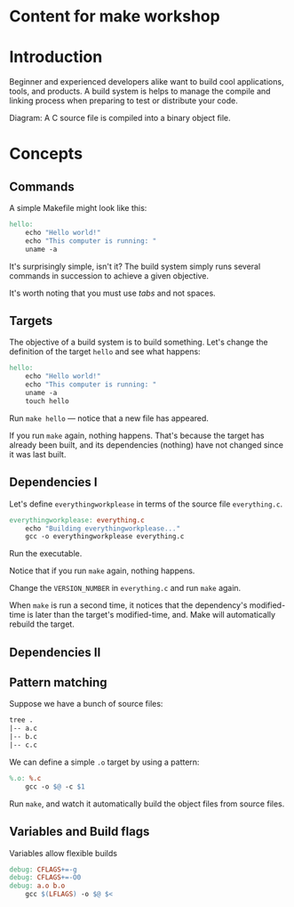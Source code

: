 # Content for make workshop

# Introduction

Beginner and experienced developers alike want to build cool applications, tools, and products. A build system is helps to manage the compile and linking process when preparing to test or distribute your code.

Diagram: A C source file is compiled into a binary object file.

# Concepts

## Commands

A simple Makefile might look like this:
```Makefile
hello:
	echo "Hello world!"
	echo "This computer is running: "
	uname -a
```
It's surprisingly simple, isn't it? The build system simply runs several commands in succession to achieve a given objective.

It's worth noting that you must use *tabs* and not spaces.

## Targets

The objective of a build system is to build something. Let's change the definition of the target `hello` and see what happens:
```Makefile
hello:
	echo "Hello world!"
	echo "This computer is running: "
	uname -a
	touch hello
```
Run `make hello` — notice that a new file has appeared.

If you run `make` again, nothing happens. That's because the target has already been built, and its dependencies (nothing) have not changed since it was last built.

## Dependencies I

Let's define `everythingworkplease` in terms of the source file `everything.c`.
```Makefile
everythingworkplease: everything.c
	echo "Building everythingworkplease..."
	gcc -o everythingworkplease everything.c
```
Run the executable.

Notice that if you run `make` again, nothing happens.

Change the `VERSION_NUMBER` in `everything.c` and run `make` again.

When `make` is run a second time, it notices that the dependency's modified-time is later than the target's modified-time, and. Make will automatically rebuild the target.

## Dependencies II


## Pattern matching

Suppose we have a bunch of source files:
```Makefile
tree .
|-- a.c
|-- b.c
|-- c.c
```
We can define a simple `.o` target by using a pattern:
```Makefile
%.o: %.c
	gcc -o $@ -c $1
```
Run `make`, and watch it automatically build the object files from source files.

## Variables and Build flags

Variables allow flexible builds
```Makefile
debug: CFLAGS+=-g
debug: CFLAGS+=-O0
debug: a.o b.o
	gcc $(LFLAGS) -o $@ $<
```